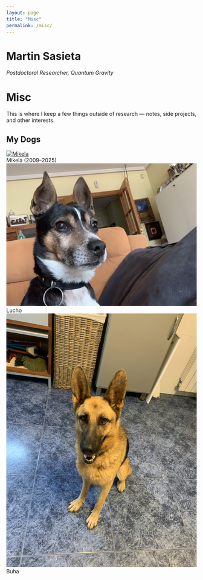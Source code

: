 ```yaml
---
layout: page
title: "Misc"
permalink: /misc/
---
```



# Martin Sasieta
*Postdoctoral Researcher, Quantum Gravity*

# Misc

This is where I keep a few things outside of research — notes, side projects, and other interests.

## My Dogs 

<div class="gallery">
  <a href="/assets/images/dog/mikela.jpg" target="_blank">
    <img src="/assets/images/dog/mikela.jpg" alt="Mikela">
  </a>
   <figcaption>Mikela (2009–2025)</figcaption>
  </a>
  <a href="/assets/images/dog/lucho.jpg" target="_blank">
    <img src="/assets/images/dog/lucho.jpg" alt="Lucho">
  </a>
    <figcaption>Lucho</figcaption>
  </a>
  <a href="/assets/images/dog/buha.jpg" target="_blank">
    <img src="/assets/images/dog/buha.jpg" alt="Buha">
  </a>
  <figcaption>Buha</figcaption>
  </a>
</div>
